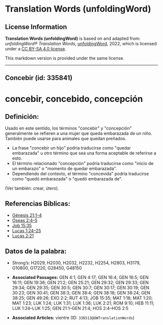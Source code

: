 # Translation Words (unfoldingWord)

## License Information

**Translation Words (unfoldingWord)** is based on and adapted from: _unfoldingWord® Translation Words_, [unfoldingWord](https://unfoldingword.org/utw), 2022, which is licensed under a [CC BY-SA 4.0 license](https://creativecommons.org/licenses/by-sa/4.0/legalcode.en).

This markdown version is provided under the same license.



--------------------------------

## Concebir (id: 335841)

concebir, concebido, concepción
===============================

Definición:
-----------

Usado en este sentido, los términos "concebir" y "concepción" generalmente se refieren a una mujer que queda embarazada de un niño. También puede usarse para animales que quedan preñados.

* La frase "concebir un hijo" podría traducirse como "quedar embarazada" u otro término que sea una forma aceptable de referirse a esto.
* El término relacionado "concepción" podría traducirse como "inicio de un embarazo" o "momento de quedar embarazada".
* Dependiendo del contexto, el término "concevida" podría traducirse como "quedó embarazada" o "quedó embarazada de".

(Ver también: crear, útero).

Referencias Bíblicas:
---------------------

* [Génesis 21:1–4](https://ref.ly/Gen21:1-Gen21:4)
* [Oseas 2:4–5](https://ref.ly/Hos2:4-Hos2:5)
* [Job 15:35](https://ref.ly/Job15:35)
* [Lucas 1:24–25](https://ref.ly/Luke1:24-Luke1:25)
* [Lucas 2:21](https://ref.ly/Luke2:21)

Datos de la palabra:
--------------------

* Strong’s: H2029, H2030, H2032, H2232, H2254, H2803, H3179, G10800, G17220, G28450, G48150

* **Associated Passages:** GEN 4:1; GEN 4:17; GEN 16:4; GEN 16:5; GEN 16:11; GEN 19:36; GEN 21:2; GEN 25:21; GEN 29:32; GEN 29:33; GEN 29:34; GEN 29:35; GEN 30:5; GEN 30:7; GEN 30:17; GEN 30:19; GEN 30:23; GEN 30:41; GEN 38:3; GEN 38:4; GEN 38:18; GEN 38:24; GEN 38:25; GEN 49:26; EXO 2:2; RUT 4:13; JOB 15:35; MAT 1:18; MAT 1:20; MAT 1:23; LUK 1:24; LUK 1:31; LUK 1:36; LUK 2:21; ROM 9:10; HEB 11:11; LUK 1:24–LUK 1:25; GEN 21:1–GEN 21:4; HOS 2:4–HOS 2:5
* **Associated Articles:** vientre (ID: `336513@UWTranslationWords`)

